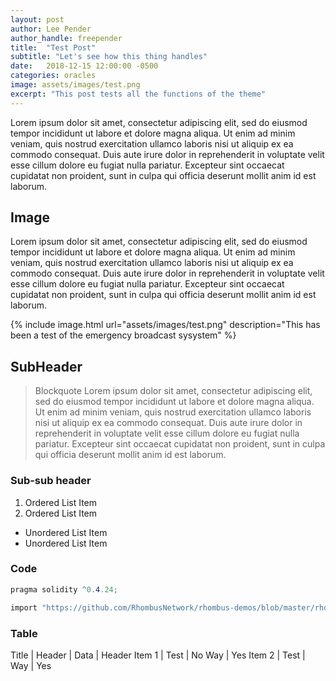 ```yaml
---
layout: post
author: Lee Pender
author_handle: freepender
title:  "Test Post"
subtitle: "Let's see how this thing handles"
date:   2018-12-15 12:00:00 -0500
categories: oracles
image: assets/images/test.png
excerpt: "This post tests all the functions of the theme"
---
```


Lorem ipsum dolor sit amet, consectetur adipiscing elit, sed do eiusmod tempor
incididunt ut labore et dolore magna aliqua. Ut enim ad minim veniam, quis
nostrud exercitation ullamco laboris nisi ut aliquip ex ea commodo consequat.
Duis aute irure dolor in reprehenderit in voluptate velit esse cillum dolore eu
fugiat nulla pariatur. Excepteur sint occaecat cupidatat non proident, sunt in
culpa qui officia deserunt mollit anim id est laborum.

## Image

Lorem ipsum dolor sit amet, consectetur adipiscing elit, sed do eiusmod tempor
incididunt ut labore et dolore magna aliqua. Ut enim ad minim veniam, quis
nostrud exercitation ullamco laboris nisi ut aliquip ex ea commodo consequat.
Duis aute irure dolor in reprehenderit in voluptate velit esse cillum dolore eu
fugiat nulla pariatur. Excepteur sint occaecat cupidatat non proident, sunt in
culpa qui officia deserunt mollit anim id est laborum.

{% include image.html url="assets/images/test.png"
  description="This has been a test of the emergency broadcast sysystem" %}

## SubHeader

> Blockquote Lorem ipsum dolor sit amet, consectetur adipiscing elit, sed do
> eiusmod tempor incididunt ut labore et dolore magna aliqua. Ut enim ad minim
> veniam, quis nostrud exercitation ullamco laboris nisi ut aliquip ex ea
> commodo consequat. Duis aute irure dolor in reprehenderit in voluptate velit
> esse cillum dolore eu fugiat nulla pariatur. Excepteur sint occaecat cupidatat
> non proident, sunt in culpa qui officia deserunt mollit anim id est laborum.

### Sub-sub header

1.  Ordered List Item
2.  Ordered List Item

- Unordered List Item
- Unordered List Item

### Code

```csharp
pragma solidity ^0.4.24;

import "https://github.com/RhombusNetwork/rhombus-demos/blob/master/rhombus/rhombusClient.sol";
```

### Table

Title | Header | Data | Header
Item 1 | Test | No Way | Yes
Item 2 | Test | Way | Yes
